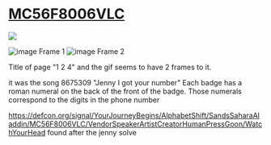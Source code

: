 # [MC56F8006VLC](https://defcon.org/signal/YourJourneyBegins/AlphabetShift/SandsSaharaAladdin/MC56F8006VLC/)

![](https://raw.githubusercontent.com/d1str0/dc29-badge/main/spoilers/jennytones.gif)

![image](https://user-images.githubusercontent.com/32818268/128440831-f798cced-7f6f-47b0-b534-2872fa8395a6.png)
Frame 1
![image](https://user-images.githubusercontent.com/32818268/128439019-c39dd235-0234-4ff2-8aff-368f9eb3a11c.png)
Frame 2

Title of page "1 2 4" and the gif seems to have 2 frames to it.


it was the song 8675309 "Jenny I got your number" Each badge has a roman numeral on the back of the front of the badge. Those numerals correspond to the digits in the phone number

 https://defcon.org/signal/YourJourneyBegins/AlphabetShift/SandsSaharaAladdin/MC56F8006VLC/VendorSpeakerArtistCreatorHumanPressGoon/WatchYourHead  found after the jenny solve
